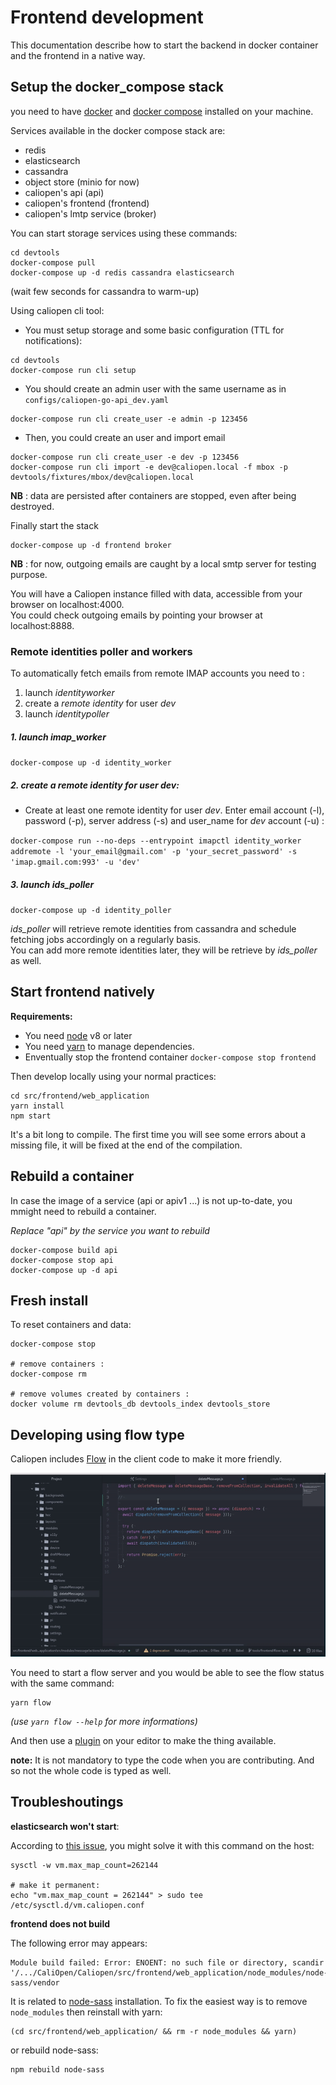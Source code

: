 # Frontend development

This documentation describe how to start the backend in docker container and the frontend in a native way.

## Setup the docker_compose stack

you need to have [docker](https://docs.docker.com/engine/installation/) and [docker compose](https://docs.docker.com/compose/) installed on your machine.

Services available in the docker compose stack are:

- redis
- elasticsearch
- cassandra
- object store (minio for now)
- caliopen's api (api)
- caliopen's frontend (frontend)
- caliopen's lmtp service (broker)

You can start storage services using these commands:

```
cd devtools
docker-compose pull
docker-compose up -d redis cassandra elasticsearch
```
(wait few seconds for cassandra to warm-up)

Using caliopen cli tool:
* You must setup storage and some basic configuration (TTL for notifications):
```
cd devtools
docker-compose run cli setup
```

* You should create an admin user with the same username as in `configs/caliopen-go-api_dev.yaml`
```
docker-compose run cli create_user -e admin -p 123456
```

* Then, you could create an user and import email
```
docker-compose run cli create_user -e dev -p 123456
docker-compose run cli import -e dev@caliopen.local -f mbox -p devtools/fixtures/mbox/dev@caliopen.local
```

**NB** : data are persisted after containers are stopped, even after being destroyed.

Finally start the stack

```
docker-compose up -d frontend broker
```

**NB** : for now, outgoing emails are caught by a local smtp server for testing purpose.

You will have a Caliopen instance filled with data, accessible from your browser on localhost:4000.  
You could check outgoing emails by pointing your browser at localhost:8888.  

### Remote identities poller and workers
To automatically fetch emails from remote IMAP accounts you need to :
1. launch _identityworker_
2. create a _remote identity_ for user _dev_
3. launch _identitypoller_

##### 1. launch _imap_worker_

`docker-compose up -d identity_worker`

##### 2. create a _remote identity_ for user _dev_:

- Create at least one remote identity for user _dev_. Enter email account (-l), password (-p), server address (-s) and user_name for _dev_ account (-u) :  

`docker-compose run --no-deps --entrypoint imapctl identity_worker addremote -l 'your_email@gmail.com' -p 'your_secret_password' -s 'imap.gmail.com:993' -u 'dev'`  

##### 3. launch _ids_poller_

`docker-compose up -d identity_poller`

_ids_poller_ will retrieve remote identities from cassandra and schedule fetching jobs accordingly on a regularly basis.  
You can add more remote identities later, they will be retrieve by _ids_poller_ as well.

## Start frontend natively

**Requirements:**

* You need [node](https://nodejs.org/en/) v8 or later
* You need [yarn](https://yarnpkg.com/en/docs/install) to manage dependencies.
* Enventually stop the frontend container `docker-compose stop frontend`

Then develop locally using your normal practices:

```
cd src/frontend/web_application
yarn install
npm start
```

It's a bit long to compile.
The first time you will see some errors about a missing file, it will be fixed at the end of the compilation.

## Rebuild a container

In case the image of a service (api or apiv1 ...) is not up-to-date, you mmight need to rebuild a container.

_Replace "api" by the service you want to rebuild_

```
docker-compose build api
docker-compose stop api
docker-compose up -d api
```

## Fresh install

To reset containers and data:

```
docker-compose stop

# remove containers :
docker-compose rm

# remove volumes created by containers :
docker volume rm devtools_db devtools_index devtools_store
```

## Developing using flow type

Caliopen includes [Flow](https://flow.org) in the client code to make it more friendly.

![flow type](./assets/flowtype.gif)

You need to start a flow server and you would be able to see the flow status with the same command:

```
yarn flow
```

_(use `yarn flow --help` for more informations)_

And then use a [plugin](https://flow.org/en/docs/editors/) on your editor to make the thing available.

**note:** It is not mandatory to type the code when you are contributing. And so not the whole code is typed as well.

## Troubleshoutings

**elasticsearch won't start**:

According to [this issue](https://github.com/docker-library/elasticsearch/issues/111), you might solve it with this command on the host:

```
sysctl -w vm.max_map_count=262144

# make it permanent:
echo "vm.max_map_count = 262144" > sudo tee /etc/sysctl.d/vm.caliopen.conf
```

**frontend does not build**

The following error may appears:

```
Module build failed: Error: ENOENT: no such file or directory, scandir '/.../CaliOpen/Caliopen/src/frontend/web_application/node_modules/node-sass/vendor
```

It is related to [node-sass](https://github.com/sass/node-sass/issues/1579#issuecomment-227661284)
installation. To fix the easiest way is to remove `node_modules` then reinstall with yarn:

```
(cd src/frontend/web_application/ && rm -r node_modules && yarn)
```

or rebuild node-sass:

```
npm rebuild node-sass
```
